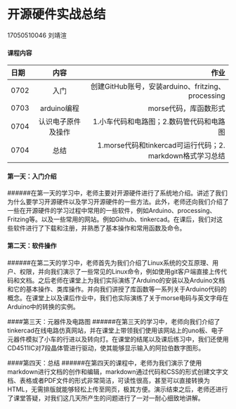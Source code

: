 

# 开源硬件实战总结
 17050510046 刘靖渲



#### 课程内容



| 日期  | 内容  | 作业 |
| :------------ |:---------------:| -----:|
| 0702      | 入门 | 创建GitHub账号，安装arduino、fritzing、processing |
| 0703      | arduino编程        |   morse代码，库函数形式 |
| 0704 | 认识电子原件及操作        |    1.小车代码和电路图；2.数码管代码和电路图 |
| 0704 | 总结    |  1.morse代码和tinkercad可运行代码；2. markdown格式学习总结  |

#### 第一天：入门介绍
######在第一天的学习中，老师主要对开源硬件进行了系统地介绍。讲述了我们为什么要学习开源硬件以及学习开源硬件的一些方法。此外，老师还向我们介绍了一些在开源硬件的学习过程中常用的一些软件，例如Arduino、processing、Fritzing等。以及一些常用的网站。例如Github、tinkercad。在课后，我们对这些软件进行了下载和注册，并熟悉了基本操作和常用函数及命令。

#### 第二天：软件操作
######在第二天的学习中，老师首先为我们介绍了Linux系统的交互原理、用户、权限，并向我们演示了一些常见的Linux命令，例如使用git客户端直接上传代码和文档。之后老师在课堂上为我们实际演练了Arduino的安装以及Arduino文档和它的基本操作、类库操作。并向我们讲授了库函数等一系列关于Arduino代码的概念。在课堂上以及课后作业中，我们也实际演练了关于morse电码与英文字母在Arduino中的转换的实例。

####第三天：元器件及电路图
######在第三天的学习中，老师向我们介绍了tinkercad在线电路仿真网站，并在课堂上带领我们使用该网站上的uno板、电子元器件模拟了小车的行进以及转向灯。在课堂的结尾以及课后练习中，我们还使用CD4511IC对7段晶体管进行驱动，使其能够显示输入的阿拉伯数字图形。

####第四天：总结
######在第四天的课程中，老师为我们演示了使用markdown进行文档的创作和编辑，markdown通过代码和CSS的形式创建文字文档、表格或者PDF文件的形式非常简洁，可读性很高，甚至可以直接转换为HTML，无需排版就能够轻松上传至网页，极其方便。演示结束之后，老师还进行了课堂答疑，对我们这几天所产生的问题进行了一对一耐心细致地讲解。
